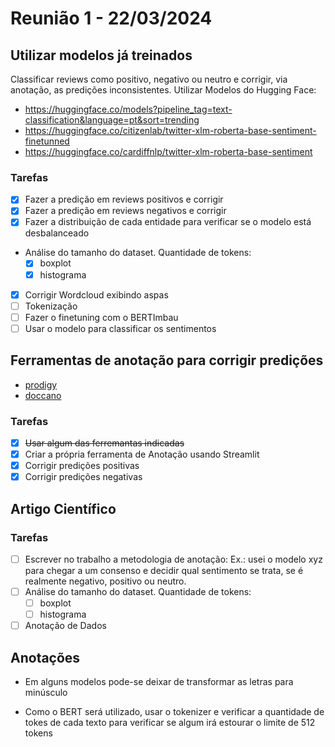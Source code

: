 
# Reunião 1 - 22/03/2024

## Utilizar modelos já treinados
Classificar reviews como positivo, negativo ou neutro e corrigir, via anotação, as predições inconsistentes.
Utilizar Modelos do Hugging Face:
   - https://huggingface.co/models?pipeline_tag=text-classification&language=pt&sort=trending
   - https://huggingface.co/citizenlab/twitter-xlm-roberta-base-sentiment-finetunned
   - https://huggingface.co/cardiffnlp/twitter-xlm-roberta-base-sentiment

### Tarefas
   - [X] Fazer a predição em reviews positivos e corrigir
   - [X] Fazer a predição em reviews negativos e corrigir
   - [X] Fazer a distribuição de cada entidade para verificar se o modelo está desbalanceado
   - Análise do tamanho do dataset. Quantidade de tokens:
     - [X] boxplot
     - [X] histograma
   - [X] Corrigir Wordcloud exibindo aspas
   - [ ] Tokenização
   - [ ] Fazer o finetuning com o BERTImbau
   - [ ] Usar o modelo para classificar os sentimentos

## Ferramentas de anotação para corrigir predições
   - [prodigy](https://prodi.gy/)
   - [doccano](https://github.com/doccano/doccano)

### **Tarefas**
- [X] ~~Usar algum das ferremantas indicadas~~
- [X] Criar a própria ferramenta de Anotação usando Streamlit
- [X] Corrigir predições positivas
- [X] Corrigir predições negativas

## Artigo Científico

### Tarefas
   - [ ] Escrever no trabalho a metodologia de anotação:
  Ex.: usei o modelo xyz para chegar a um consenso e decidir qual sentimento se trata, se é realmente negativo, positivo ou neutro.
   - [ ] Análise do tamanho do dataset. Quantidade de tokens:
     - [ ] boxplot
     - [ ] histograma
   - [ ] Anotação de Dados

## Anotações
- Em alguns modelos pode-se deixar de transformar as letras para minúsculo

- Como o BERT será utilizado, usar o tokenizer e verificar a quantidade de tokes de cada texto para verificar se algum irá estourar o limite de 512 tokens
